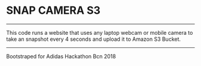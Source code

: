 # SNAP CAMERA S3

---

This code runs a website that uses any laptop webcam or mobile camera to take an snapshot every 4 seconds and upload it to Amazon S3 Bucket. 

---

Bootstraped for Adidas Hackathon Bcn 2018
